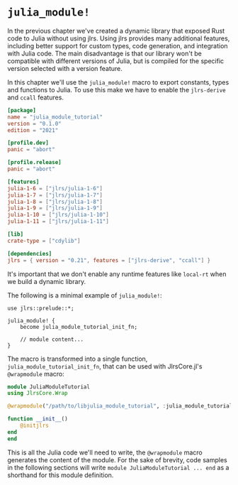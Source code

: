 # `julia_module!`

In the previous chapter we've created a dynamic library that exposed Rust code to Julia without using jlrs. Using jlrs provides many additional features, including better support for custom types, code generation, and integration with Julia code. The main disadvantage is that our library won't be compatible with different versions of Julia, but is compiled for the specific version selected with a version feature.

In this chapter we'll use the `julia_module!` macro to export constants, types and functions to Julia. To use this make we have to enable the `jlrs-derive` and `ccall` features.

```toml
[package]
name = "julia_module_tutorial"
version = "0.1.0"
edition = "2021"

[profile.dev]
panic = "abort"

[profile.release]
panic = "abort"

[features]
julia-1-6 = ["jlrs/julia-1-6"]
julia-1-7 = ["jlrs/julia-1-7"]
julia-1-8 = ["jlrs/julia-1-8"]
julia-1-9 = ["jlrs/julia-1-9"]
julia-1-10 = ["jlrs/julia-1-10"]
julia-1-11 = ["jlrs/julia-1-11"]

[lib]
crate-type = ["cdylib"]

[dependencies]
jlrs = { version = "0.21", features = ["jlrs-derive", "ccall"] }
```

It's important that we don't enable any runtime features like `local-rt` when we build a dynamic library.

The following is a minimal example of `julia_module!`:

```rust,ignore
use jlrs::prelude::*;

julia_module! {
    become julia_module_tutorial_init_fn;

    // module content...
}
```

The macro is transformed into a single function, `julia_module_tutorial_init_fn`, that can be used with JlrsCore.jl's `@wrapmodule` macro:

```julia
module JuliaModuleTutorial
using JlrsCore.Wrap

@wrapmodule("/path/to/libjulia_module_tutorial", :julia_module_tutorial_init_fn)

function __init__()
    @initjlrs
end
end
```

This is all the Julia code we'll need to write, the `@wrapmodule` macro generates the content of the module. For the sake of brevity, code samples in the following sections will write `module JuliaModuleTutorial ... end` as a shorthand for this module definition.

